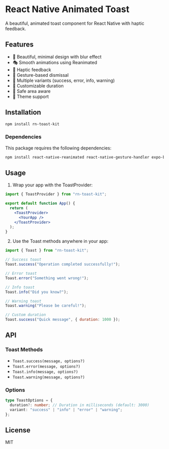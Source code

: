 # React Native Animated Toast

A beautiful, animated toast component for React Native with haptic feedback.

## Features

- 🎨 Beautiful, minimal design with blur effect
- 🎭 Smooth animations using Reanimated
- 📱 Haptic feedback
- 🎯 Gesture-based dismissal
- 🌈 Multiple variants (success, error, info, warning)
- 🔧 Customizable duration
- 📱 Safe area aware
- 🎨 Theme support

## Installation

```bash
npm install rn-toast-kit
```

### Dependencies

This package requires the following dependencies:

```bash
npm install react-native-reanimated react-native-gesture-handler expo-blur expo-haptics react-native-safe-area-context
```

## Usage

1. Wrap your app with the ToastProvider:

```jsx
import { ToastProvider } from "rn-toast-kit";

export default function App() {
  return (
    <ToastProvider>
      <YourApp />
    </ToastProvider>
  );
}
```

2. Use the Toast methods anywhere in your app:

```jsx
import { Toast } from "rn-toast-kit";

// Success toast
Toast.success("Operation completed successfully!");

// Error toast
Toast.error("Something went wrong!");

// Info toast
Toast.info("Did you know?");

// Warning toast
Toast.warning("Please be careful!");

// Custom duration
Toast.success("Quick message", { duration: 1000 });
```

## API

### Toast Methods

- `Toast.success(message, options?)`
- `Toast.error(message, options?)`
- `Toast.info(message, options?)`
- `Toast.warning(message, options?)`

### Options

```typescript
type ToastOptions = {
  duration?: number; // Duration in milliseconds (default: 3000)
  variant: "success" | "info" | "error" | "warning";
};
```

## License

MIT
